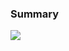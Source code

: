 ### Summary
<div><a href="https://github.com/anuraghazra/github-readme-stats">
  <img src="https://github-readme-stats.vercel.app/api?username=kawamataryo&count_private=true&show_icons=true" />
</a></div>
